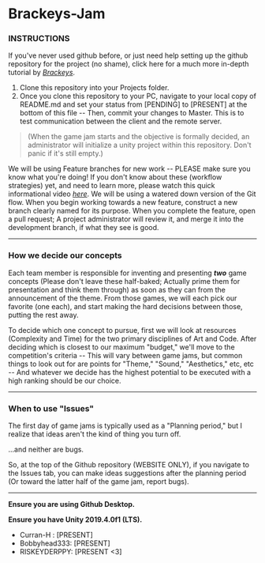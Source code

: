 # Brackeys-Jam

### **INSTRUCTIONS**
If you've never used github before, or just need help setting up the github repository for the project (no shame), click here for a much more in-depth tutorial by *[Brackeys](https://www.youtube.com/watch?v=qpXxcvS-g3g)*.

1. Clone this repository into your Projects folder. 
2. Once you clone this repository to your PC, navigate to your local copy of README.md and set your status from [PENDING] to [PRESENT] at the bottom of this file -- Then, commit your changes to Master. This is to test communication between the client and the remote server.

  > (When the game jam starts and the objective is formally decided, an administrator will initialize a unity project within this repository. Don't panic if it's still empty.)

We will be using Feature branches for new work -- PLEASE make sure you know what you're doing! If you don't know about these (workflow strategies) yet, and need to learn more, please watch this quick informational video *[here](https://www.youtube.com/watch?v=aJnFGMclhU8)*. We will be using a watered down version of the Git flow.  When you begin working towards a new feature, construct a new branch clearly named for its purpose.  When you complete the feature, open a pull request; A project administrator will review it, and merge it into the development branch, if what they see is good.

---

### How we decide our concepts

Each team member is responsible for inventing and presenting ***two*** game concepts (Please don't leave these half-baked; Actually prime them for presentation and think them through) as soon as they can from the announcement of the theme. From those games, we will each pick our favorite (one each), and start making the hard decisions between those, putting the rest away.  

To decide which one concept to pursue, first we will look at resources (Complexity and Time) for the two primary disciplines of Art and Code.  After deciding which is closest to our maximum "budget," we'll move to the competition's criteria -- This will vary between game jams, but common things to look out for are points for "Theme," "Sound," "Aesthetics," etc, etc -- And whatever we decide has the highest potential to be executed with a high ranking should be our choice.

---

### When to use "Issues"

The first day of game jams is typically used as a "Planning period," but I realize that ideas aren't the kind of thing you turn off.

...and neither are bugs.

So, at the top of the Github repository (WEBSITE ONLY), if you navigate to the Issues tab, you can make ideas suggestions after the planning period (Or toward the latter half of the game jam, report bugs).  

---

**Ensure you are using Github Desktop.**

**Ensure you have Unity 2019.4.0f1 (LTS).**

- Curran-H : [PRESENT]
- Bobbyhead333: [PRESENT]
- RISKEYDERPPY: [PRESENT <3]
